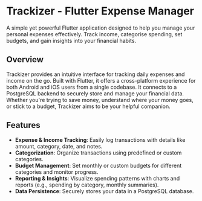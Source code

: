 # Trackizer - Flutter Expense Manager

A simple yet powerful Flutter application designed to help you manage your personal expenses effectively. Track income, categorise spending, set budgets, and gain insights into your financial habits.

## Overview

Trackizer provides an intuitive interface for tracking daily expenses and income on the go. Built with Flutter, it offers a cross-platform experience for both Android and iOS users from a single codebase. It connects to a PostgreSQL backend to securely store and manage your financial data. Whether you're trying to save money, understand where your money goes, or stick to a budget, Trackizer aims to be your helpful companion.

## Features

* **Expense & Income Tracking**: Easily log transactions with details like amount, category, date, and notes.
* **Categorization**: Organize transactions using predefined or custom categories.
* **Budget Management**: Set monthly or custom budgets for different categories and monitor progress.
* **Reporting & Insights**: Visualize spending patterns with charts and reports (e.g., spending by category, monthly summaries).
* **Data Persistence**: Securely stores your data in a PostgreSQL database.

